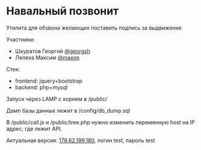 # Навальный позвонит
Утилита для обзвона желающих поставить подпись за выдвижение

Участники:
* Шкуратов Георгий [@georgsh](https://t.me/georgsh)
* Лепеха Максим [@maxon](https://t.me/maxon)

Стек:
* frontend: jquery+bootstrap
* backend: php+mysql

Запуск через LAMP с корнем в /public/

Дамп базы данных лежит в /config/db_dump.sql

В /public/call.js и /public/tree.php нужно изменить переменную host на IP адрес, где лежит API.

Актуальная версия: [178.62.199.180](http://178.62.199.180), логин test, пароль test